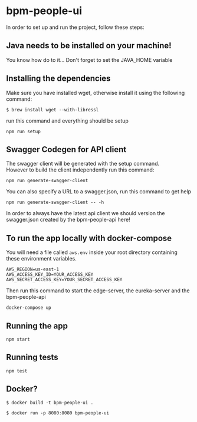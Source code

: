 # bpm-people-ui

In order to set up and run the project, follow these steps:

## Java needs to be installed on your machine!
You know how do to it... Don't forget to set the JAVA_HOME variable

## Installing the dependencies

Make sure you have installed wget, otherwise install it using the following command:

```
$ brew install wget --with-libressl
```


run this command and everything should be setup
```
npm run setup
```

## Swagger Codegen for API client
The swagger client will be generated with the setup command.  
However to build the client independently run this command:
```
npm run generate-swagger-client
```
You can also specify a URL to a swagger.json, run this command to get help
```
npm run generate-swagger-client -- -h
```

In order to always have the latest api client
we should version the swagger.json created by the bpm-people-api here!

## To run the app locally with docker-compose
You will need a file called `aws.env` inside your root directory containing these environment variables.
```
AWS_REGION=us-east-1
AWS_ACCESS_KEY_ID=YOUR_ACCESS_KEY
AWS_SECRET_ACCESS_KEY=YOUR_SECRET_ACCESS_KEY
```
 
Then run this command to start the edge-server, the eureka-server and the bpm-people-api
```
docker-compose up
```

## Running the app

```
npm start
```

## Running tests

```
npm test
```


## Docker?

```
$ docker build -t bpm-people-ui .
```


```
$ docker run -p 8080:8080 bpm-people-ui
```
